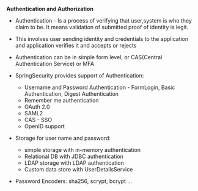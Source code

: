 **Authentication and Authorization**

* Authentication  - Is a process of verifying that user,system is who they claim to be. It means validation of submitted proof of identity is legit.
* This involves user sending identity and credentials to the application and application verifies it and accepts or rejects
* Authentication can be in simple form level, or CAS(Central Authentication Service) or MFA


* SpringSecurity provides support of Authentication:
  * Username and Password Authentication - FormLogin, Basic Authentication, Digest Authentication
  * Remember me authentication
  * OAuth 2.0
  * SAML2
  * CAS - SSO
  * OpenID support
  
* Storage for user name and password:
  * simple storage with in-memory authentication
  * Relational DB with JDBC authentication
  * LDAP storage with LDAP authentication
  * Custom data store with UserDetailsService
  
* Password Encoders: sha256, scrypt, bcrypt ...